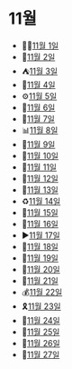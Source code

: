 # 11월

- 💁‍♂️[11월 1일](11.1.md)
- 🍂[11월 2일](11.2.md)
- ⛺[11월 3일](11.3.md)
- 🥬[11월 4일](11.4.md)
- ⚙️[11월 5일](11.5.md)
- 👧[11월 6일](11.6.md)
- 🍱[11월 7일](11.7.md)
- 📊[11월 8일](11.8.md)
- 🥏[11월 9일](11.9.md)
- 🥗[11월 10일](11.10.md)
- 🥽[11월 11일](11.11.md)
- 🎈[11월 12일](11.12.md)
- 🧻[11월 13일](11.13.md)
- ♻️[11월 14일](11.14.md)
- 🦪[11월 15일](11.15.md)
- 🎹[11월 16일](11.16.md)
- ▶️[11월 17일](11.17.md)
- 🦅[11월 18일](11.18.md)
- 🏹[11월 19일](11.19.md)
- 🧁[11월 20일](11.20.md)
- 🥢[11월 21일](11.21.md)
- 💰[11월 22일](11.22.md)
- 🎗️[11월 23일](11.23.md)
- 🌯[11월 24일](11.24.md)
- 🍠[11월 25일](11.25.md)
- 🌲[11월 26일](11.26.md)
- 🍃[11월 27일](11.27.md)
